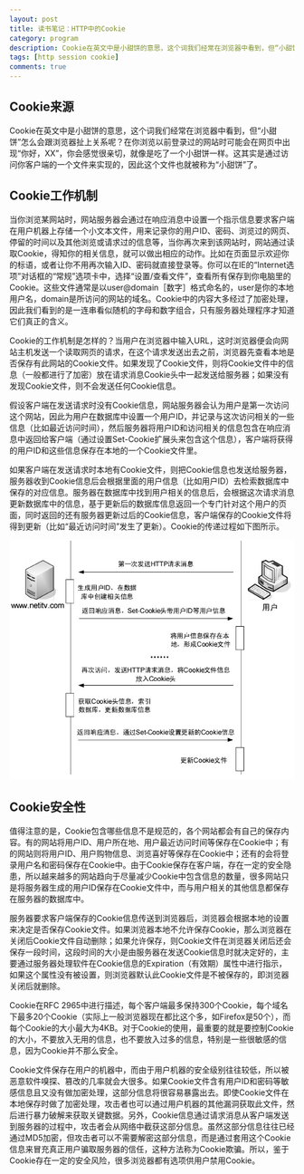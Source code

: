 ```yaml
---
layout: post
title: 读书笔记：HTTP中的Cookie
category: program
description: Cookie在英文中是小甜饼的意思，这个词我们经常在浏览器中看到，但“小甜饼”怎么会跟浏览器扯上关系呢？在你浏览以前登录过的网站时可能会在网页中出现“你好，XX”，你会感觉很亲切，就像是吃了一个小甜饼一样。这其实是通过访问你客户端的一个文件来实现的，因此这个文件也就被称为“小甜饼”了。
tags: [http session cookie]
comments: true
---
```


## **Cookie来源**

Cookie在英文中是小甜饼的意思，这个词我们经常在浏览器中看到，但“小甜饼”怎么会跟浏览器扯上关系呢？在你浏览以前登录过的网站时可能会在网页中出现“你好，XX”，你会感觉很亲切，就像是吃了一个小甜饼一样。这其实是通过访问你客户端的一个文件来实现的，因此这个文件也就被称为“小甜饼”了。

## **Cookie工作机制**

当你浏览某网站时，网站服务器会通过在响应消息中设置一个指示信息要求客户端在用户机器上存储一个小文本文件，用来记录你的用户ID、密码、浏览过的网页、停留的时间以及其他浏览或请求过的信息等，当你再次来到该网站时，网站通过读取Cookie，得知你的相关信息，就可以做出相应的动作。比如在页面显示欢迎你的标语，或者让你不用再次输入ID、密码就直接登录等。你可以在IE的“Internet选项”对话框的“常规”选项卡中，选择“设置/查看文件”，查看所有保存到你电脑里的Cookie。这些文件通常是以user@domain［数字］格式命名的，user是你的本地用户名，domain是所访问的网站的域名。Cookie中的内容大多经过了加密处理，因此我们看到的是一连串看似随机的字母和数字组合，只有服务器处理程序才知道它们真正的含义。

Cookie的工作机制是怎样的？当用户在浏览器中输入URL，这时浏览器便会向网站主机发送一个读取网页的请求，在这个请求发送出去之前，浏览器先查看本地是否保存有此网站的Cookie文件。如果发现了Cookie文件，则将Cookie文件中的信息（一般都进行了加密）放在请求消息Cookie头中一起发送给服务器；如果没有发现Cookie文件，则不会发送任何Cookie信息。

假设客户端在发送请求时没有Cookie信息，网站服务器会认为用户是第一次访问这个网站，因此为用户在数据库中设置一个用户ID，并记录与这次访问相关的一些信息（比如最近访问时间），然后服务器将用户ID和访问相关的信息包含在响应消息中返回给客户端（通过设置Set-Cookie扩展头来包含这个信息），客户端将获得的用户ID和这些信息保存在本地的一个Cookie文件里。

如果客户端在发送请求时本地有Cookie文件，则把Cookie信息也发送给服务器，服务器收到Cookie信息后会根据里面的用户信息（比如用户ID）去检索数据库中保存的对应信息。服务器在数据库中找到用户相关的信息后，会根据这次请求消息更新数据库中的信息，基于更新后的数据库信息返回一个专门针对这个用户的页面，同时返回的还有服务器更新过后的Cookie信息，客户端保存的Cookie文件将得到更新（比如“最近访问时间”发生了更新）。Cookie的传递过程如下图所示。

<p class="picture"><img alt="" src="/assets/img/2015-3-30/cookie.jpg"/></p>

## **Cookie安全性**

值得注意的是，Cookie包含哪些信息不是规范的，各个网站都会有自己的保存内容。有的网站将用户ID、用户所在地、用户最近访问时间等保存在Cookie中；有的网站则将用户ID、用户购物信息、浏览喜好等保存在Cookie中；还有的会将登录用户名和密码保存在Cookie中。由于Cookie保存在客户端，存在一定的安全隐患，所以越来越多的网站趋向于尽量减少Cookie中包含信息的数量，很多网站只是将服务器生成的用户ID保存在Cookie文件中，而与用户相关的其他信息都保存在服务器的数据库中。

服务器要求客户端保存的Cookie信息传送到浏览器后，浏览器会根据本地的设置来决定是否保存Cookie文件。如果浏览器本地不允许保存Cookie，那么浏览器在关闭后Cookie文件自动删除；如果允许保存，则Cookie文件在浏览器关闭后还会保存一段时间，这段时间的大小是由服务器在发送Cookie信息时就决定好的，主要通过服务器处理软件在Cookie信息的Expiration（有效期）属性中进行指示，如果这个属性没有被设置，则浏览器默认此Cookie文件是不被保存的，即浏览器关闭后就删除。

Cookie在RFC 2965中进行描述，每个客户端最多保持300个Cookie，每个域名下最多20个Cookie（实际上一般浏览器现在都比这个多，如Firefox是50个），而每个Cookie的大小最大为4KB。对于Cookie的使用，最重要的就是要控制Cookie的大小，不要放入无用的信息，也不要放入过多的信息，特别是一些很敏感的信息，因为Cookie并不那么安全。

Cookie文件保存在用户的机器中，而由于用户机器的安全级别往往较低，所以被恶意软件嗅探、篡改的几率就会大很多。如果Cookie文件含有用户ID和密码等敏感信息且又没有做加密处理，这部分信息将很容易暴露出去。即使Cookie文件在本地保存时做了加密处理，攻击者也可以通过用户机器的其他漏洞获取此文件，然后进行暴力破解来获取关键数据。另外，Cookie信息通过请求消息从客户端发送到服务器的过程中，攻击者会从网络中截获这部分信息。虽然这部分信息往往已经通过MD5加密，但攻击者可以不需要解密这部分信息，而是通过套用这个Cookie信息来冒充真正用户骗取服务器的信任，这种方法称为Cookie欺骗。所以，鉴于Cookie存在一定的安全风险，很多浏览器都有选项供用户禁用Cookie。